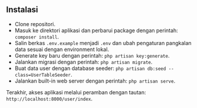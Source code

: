 ## Instalasi

- Clone repositori.
- Masuk ke direktori aplikasi dan perbarui package dengan perintah: ```composer install```.
- Salin berkas ```.env.example``` menjadi ```.env``` dan ubah pengaturan pangkalan data sesuai dengan environment lokal.
- Generate key baru dengan perintah: ```php artisan key:generate```.
- Jalankan migrasi dengan perintah: ```php artisan migrate```.
- Buat data user dengan database seeder: ```php artisan db:seed --class=UserTableSeeder```.
- Jalankan built-in web server dengan perintah: ```php artisan serve```.

Terakhir, akses aplikasi melalui peramban dengan tautan: ```http://localhost:8000/user/index```.